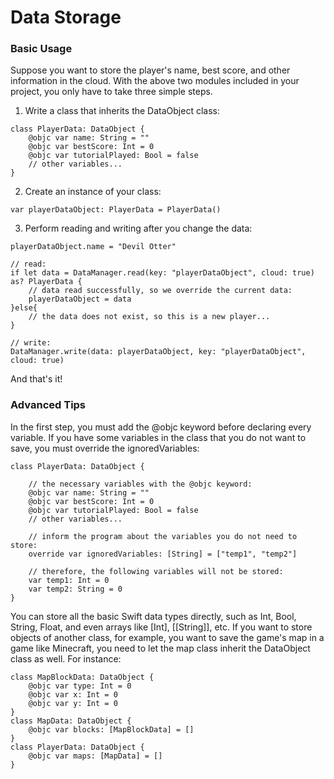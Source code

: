 # Data Storage
### Basic Usage
Suppose you want to store the player's name, best score, and other information in the cloud. With the above two modules included in your project, you only have to take three simple steps.
1. Write a class that inherits the DataObject class:
```
class PlayerData: DataObject {   
    @objc var name: String = ""
    @objc var bestScore: Int = 0
    @objc var tutorialPlayed: Bool = false
    // other variables...
}
```
2. Create an instance of your class:
```
var playerDataObject: PlayerData = PlayerData()
```
3. Perform reading and writing after you change the data:
```
playerDataObject.name = "Devil Otter"

// read:
if let data = DataManager.read(key: "playerDataObject", cloud: true) as? PlayerData {
    // data read successfully, so we override the current data:
    playerDataObject = data
}else{
    // the data does not exist, so this is a new player...
}

// write:
DataManager.write(data: playerDataObject, key: "playerDataObject", cloud: true)
```
And that's it!
### Advanced Tips
In the first step, you must add the @objc keyword before declaring every variable.
If you have some variables in the class that you do not want to save, you must override the ignoredVariables:
```
class PlayerData: DataObject {

    // the necessary variables with the @objc keyword:
    @objc var name: String = ""
    @objc var bestScore: Int = 0
    @objc var tutorialPlayed: Bool = false
    // other variables...

    // inform the program about the variables you do not need to store:
    override var ignoredVariables: [String] = ["temp1", "temp2"]

    // therefore, the following variables will not be stored:
    var temp1: Int = 0
    var temp2: String = 0
}
```
You can store all the basic Swift data types directly, such as Int, Bool, String, Float, and even arrays like [Int], [[String]], etc. If you want to store objects of another class, for example, you want to save the game's map in a game like Minecraft, you need to let the map class inherit the DataObject class as well. For instance:
```
class MapBlockData: DataObject {
    @objc var type: Int = 0
    @objc var x: Int = 0
    @objc var y: Int = 0
}
class MapData: DataObject {
    @objc var blocks: [MapBlockData] = []
}
class PlayerData: DataObject {
    @objc var maps: [MapData] = []
}
```
